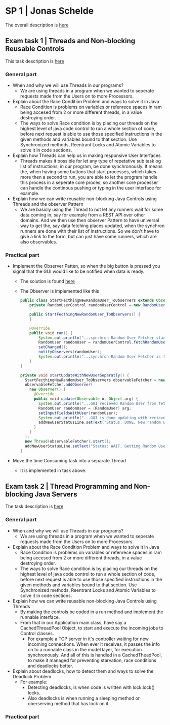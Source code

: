 # SP 1 | Jonas Schelde

The overall description is [here](https://github.com/scheldejonas/Exercises/tree/master/SP/SP1)

## Exam task 1 | Threads and Non-blocking Reusable Controls

This task description is [here](https://github.com/scheldejonas/Exercises/blob/master/SP/SP1/Exam-preparation-threads.pdf)

### General part

- When and why we will use Threads in our programs?
  - We are using threads in a program when we wanted to seperate requests made from the Users on to more Processors.
- Explain about the Race Condition Problem and ways to solve it in Java
  - Race Condition is problems on variables or refenrece spaces in ram being accesed from 2 or more different threads, in a value destroying order.
  - The ways to solve Race condition is by placing our threads on the highest level of java code control to run a whole section of code, before next request is able to use those specified instructions in the given methods and variables bound to that section. Use Synchronized methods, Reentrant Locks and Atomic Variables to solve it in code sections.
- Explain how Threads can help us in making responsive User Interfaces
  - Threads makes it possible for let any type of repetative sub task og list of instructions, in our program, be done synchronously. It means the, when having some buttons that start processes, which takes more then a second to run, you are able to let the program handle this process in a seperate core proces, so another core processer can handle the continous pushing or typing in the user interface for example.
- Explain how we can write reusable non-blocking Java Controls using Threads and the observer Pattern
  - We are basicly using the Thread to not let any runners wait for some data coming in, say for example from a REST API over other domains. And we then use then observer Pattern to have universal way to get the, say data fetching places updated, when the synchron runners are done with their list of instructions. So we don't have to give a link to the form, but can just have some runners, which are also observables.

### Practical part

- Implement the Observer Patten, so when the big button is pressed you signal that the GUI would like to be notified when data is ready.

  - The solution is found [here](https://github.com/scheldejonas/Exercises/blob/master/SP/SP1/SOLUTION/jonas_exam_task_threads/src/threadsObserver/synchron_gui_actions/StartFecthingNewRandomUser_ToObservers.java)

  - The Observer is implemented like this

    ```java
    public class StartFecthingNewRandomUser_ToObservers extends Observable implements Runnable {
        private RandomUserControl randomUserControl = new RandomUserControl();

        public StartFecthingNewRandomUser_ToObservers() {
        }

        @Override
        public void run() {
            System.out.println("...synchron Random User Fetcher started.");
            RandomUser randomUser = randomUserControl.fetchRandomUser();
            setChanged();
            notifyObservers(randomUser);
            System.out.println("...synchron Random User Fetcher is finished, and has notified listeners.");
        }
    }

    private void startUpdateWithNewUserSeparatly() {
      StartFecthingNewRandomUser_ToObservers observableFetcher = new StartFecthingNewRandomUser_ToObservers();
      observableFetcher.addObserver(
        new Observer() {
          @Override
          public void update(Observable o, Object arg) {
            System.out.println("...GUI recieved Random User from fetcher.");
            RandomUser randomUser = (RandomUser) arg;
            setInputFieldsWithUser(randomUser);
            System.out.println("...GUI is done updating with recieved Random User.");
            addNewUserStatusLine.setText("Status: DONE, New random user fetched.");
          }
        }
      );
      new Thread(observableFetcher).start();
      addNewUserStatusLine.setText("Status: WAIT, Getting Random User.");
    }
    ```

- Move the time Consuming task into a separate Thread

  - It is implemented in task above.

## Exam task 2 | Thread Programming and Non-blocking Java Servers

The task description is [here](https://github.com/scheldejonas/Exercises/blob/master/SP/SP1/Exam-preparation-network.pdf)

### General part

- When and why we will use Threads in our programs?
  - We are using threads in a program when we wanted to seperate requests made from the Users on to more Processors.
- Explain about the Race Condition Problem and ways to solve it in Java
  - Race Condition is problems on variables or refenrece spaces in ram being accesed from 2 or more different threads, in a value destroying order.
  - The ways to solve Race condition is by placing our threads on the highest level of java code control to run a whole section of code, before next request is able to use those specified instructions in the given methods and variables bound to that section. Use Synchronized methods, Reentrant Locks and Atomic Variables to solve it in code sections.
- Explain how we can write reusable non-blocking Java Controls using Threads
  - By making the controls be coded in a run method and implement the runnable interface.
  - From that in our Application main class, have say a CachedThreadPool Object, to start and execute the incoming jobs to Control classes.
    - For example a TCP server in it's controller waiting for new incoming connections. When ever it receives, it passes the info on to a runnable class in the model layer, for execution synchronously. And all of this is handled in a CachedTheadPool, to make it managed for preventing starvation, race conditions and deadlocks better.
- Explain about deadlocks, how to detect them and ways to solve the Deadlock Problem
  - For example:
    - Detecting deadlocks, is when code is written with lock.lock() locks.
    - Also deadlocks is when running a sleeping method or oberserving method that has lock on it.

### Practical part

